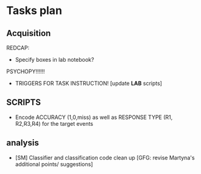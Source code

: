 # Tasks plan 

## Acquisition 
REDCAP:
 - Specify boxes in lab notebook?

PSYCHOPY!!!!!!
- TRIGGERS FOR TASK INSTRUCTION! [update **LAB** scripts]

## SCRIPTS
- Encode ACCURACY (1,0,miss) as well as RESPONSE TYPE (R1, R2,R3,R4) for the target events 



## analysis

- [SM] Classifier and classification code clean up [GFG: revise Martyna's additional points/ suggestions]

